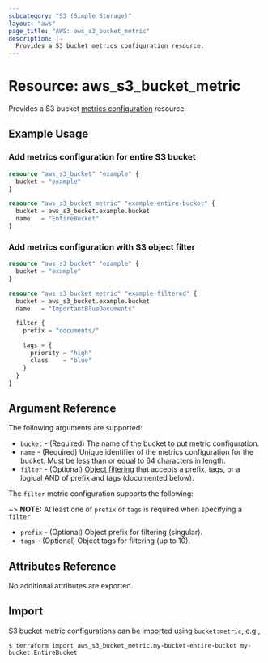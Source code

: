 ```yaml
---
subcategory: "S3 (Simple Storage)"
layout: "aws"
page_title: "AWS: aws_s3_bucket_metric"
description: |-
  Provides a S3 bucket metrics configuration resource.
---
```


# Resource: aws_s3_bucket_metric

Provides a S3 bucket [metrics configuration](http://docs.aws.amazon.com/AmazonS3/latest/dev/metrics-configurations.html) resource.

## Example Usage

### Add metrics configuration for entire S3 bucket

```terraform
resource "aws_s3_bucket" "example" {
  bucket = "example"
}

resource "aws_s3_bucket_metric" "example-entire-bucket" {
  bucket = aws_s3_bucket.example.bucket
  name   = "EntireBucket"
}
```

### Add metrics configuration with S3 object filter

```terraform
resource "aws_s3_bucket" "example" {
  bucket = "example"
}

resource "aws_s3_bucket_metric" "example-filtered" {
  bucket = aws_s3_bucket.example.bucket
  name   = "ImportantBlueDocuments"

  filter {
    prefix = "documents/"

    tags = {
      priority = "high"
      class    = "blue"
    }
  }
}
```

## Argument Reference

The following arguments are supported:

* `bucket` - (Required) The name of the bucket to put metric configuration.
* `name` - (Required) Unique identifier of the metrics configuration for the bucket. Must be less than or equal to 64 characters in length.
* `filter` - (Optional) [Object filtering](http://docs.aws.amazon.com/AmazonS3/latest/dev/metrics-configurations.html#metrics-configurations-filter) that accepts a prefix, tags, or a logical AND of prefix and tags (documented below).

The `filter` metric configuration supports the following:

~> **NOTE:** At least one of `prefix` or `tags` is required when specifying a `filter`

* `prefix` - (Optional) Object prefix for filtering (singular).
* `tags` - (Optional) Object tags for filtering (up to 10).

## Attributes Reference

No additional attributes are exported.

## Import

S3 bucket metric configurations can be imported using `bucket:metric`, e.g.,

```
$ terraform import aws_s3_bucket_metric.my-bucket-entire-bucket my-bucket:EntireBucket
```
